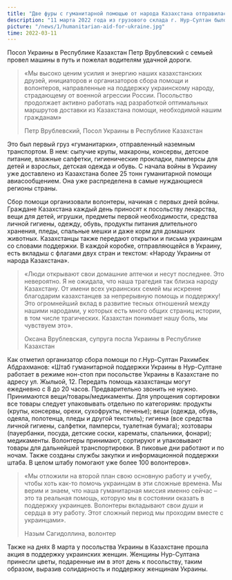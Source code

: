```yaml
---
title: "Две фуры с гуманитарной помощью от народа Казахстана отправилась в Украину"
description: "11 марта 2022 года из грузового склада г. Нур-Султан было отправлено около 40 тонн гуманитарной помощи в Украину. Груз доставят в Украину наземным путем две фуры. На машинах - баннеры с флагами Украины и Казахстана и надписью на двух языках: «Қазақстан халқынан Украина халқына. Біз біргеміз! Народу України від народу Казахстану. Ми разом!»"
picture: "/news/1/humanitarian-aid-for-ukraine.jpg"
time: 2022-03-11
---
```


<NewsHeader :frontmatter="frontmatter"/>

Посол Украины в Республике Казахстан Петр Врублевский с семьей провел машины в путь и пожелал водителям удачной дороги.

> «Мы высоко ценим усилия и энергию наших казахстанских друзей, инициаторов и организаторов сбора помощи и волонтеров, направленные на поддержку украинскому народу, страдающему от военной агрессии России. Посольство продолжает активно работать над разработкой оптимальных маршрутов доставки из Казахстана помощи, необходимой нашим гражданам»
>
> Петр Врублевский, Посол Украины в Республике Казахстан

Это был первый груз «гуманитарки», отправленный наземным транспортом. В нем: сыпучие крупы, макароны, консервы, детское питание, влажные салфетки, гигиенические прокладки, памперсы для детей и взрослых, детская одежда и обувь. С начала войны в Украину уже доставлено из Казахстана более 25 тонн гуманитарной помощи авиасообщением. Она уже распределена в самые нуждающиеся регионы страны.

Сбор помощи организовали волонтеры, начиная с первых дней войны. Граждане Казахстана каждый день приносят к посольству лекарства, вещи для детей, игрушки, предметы первой необходимости, средства личной гигиены, одежду, обувь, продукты питания длительного хранения, пледы, спальные мешки и даже корм для домашних животных. Казахстанцы также передают открытки и письма украинцам со словами поддержки. В каждой коробке, отправляющейся в Украину, есть вкладыш с флагами двух стран и текстом: «Народу Украины от народа Казахстана».

> «Люди открывают свои домашние аптечки и несут последнее. Это невероятно. Я не ожидала, что наша трагедия так близка народу Казахстану. От имени всех украинских семей мы искренне благодарим казахстанцев за непрерывную помощь и поддержку! Это огромнейший вклад в развитие тесных отношений между нашими народами, у которых есть много общих страниц истории, в том числе трагических. Казахстан понимает нашу боль, мы чувствуем это».
>
> Оксана Врублевская, супруга посла Украины в Республике Казахстан

Как отметил организатор сбора помощи по г.Нур-Султан Рахимбек Абдрахманов: «Штаб гуманитарной поддержки Украины в Нур-Султане работает в режиме нон-стоп при посольстве Украины в Казахстане по адресу ул. Жылыой, 12. Передать помощь казахстанцы могут ежедневно с 8 до 20 часов. Предварительно звонить не нужно. Принимаются вещи/товары/медикаменты. Для упрощения сортировки все товары следует упаковывать отдельно по категориям: продукты (крупы, консервы, орехи, сухофрукты, печенье); вещи (одежда, обувь, одеяла, полотенца, пледы и другой текстиль); гигиена (все средства личной гигиены, салфетки, памперсы, туалетная бумага); хозтовары (пауербанки, посуда, детские соски, карематы, спальники, фонари); медикаменты.  Волонтеры принимают, сортируют и упаковывают товары для дальнейшей транспортировки. В пиковые дни работают и по ночам. Также созданы службы закупки и информационной поддержки штаба. В целом штабу помогают уже более 100 волонтеров».

> «Мы отложили на второй план свою основную работу и учебу, чтобы хоть как-то помочь украинцам в эти сложные времена. Мы верим и знаем, что наша гуманитарная миссия именно сейчас – это та реальная помощь, которую мы в состоянии оказать в поддержку украинцев. Волонтеры вкладывают свои души и сердца в эту работу. Этот сложный период мы проходим вместе с украинцами».
>
> Назым Сагидоллина, волонтер

Также на днях 8 марта у посольства Украины в Казахстане прошла акция в поддержку украинских женщин. Женщины Нур-Султана принесли цветы, подаренные им в этот день к посольству, таким образом, выразив солидарность и поддержку женщинам Украины.
